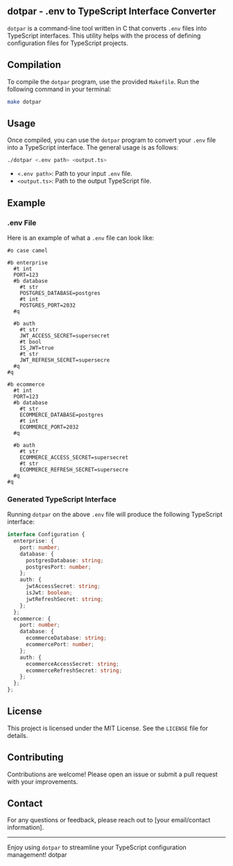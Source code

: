 ## dotpar - .env to TypeScript Interface Converter

`dotpar` is a command-line tool written in C that converts `.env` files into TypeScript interfaces. This utility helps with the process of defining configuration files for TypeScript projects.

## Compilation

To compile the `dotpar` program, use the provided `Makefile`. Run the following command in your terminal:

```sh
make dotpar
```

## Usage

Once compiled, you can use the `dotpar` program to convert your `.env` file into a TypeScript interface. The general usage is as follows:

```sh
./dotpar <.env path> <output.ts>
```

- `<.env path>`: Path to your input `.env` file.
- `<output.ts>`: Path to the output TypeScript file.

## Example

### .env File

Here is an example of what a `.env` file can look like:

```plaintext
#o case camel

#b enterprise
  #t int 
  PORT=123
  #b database
    #t str
    POSTGRES_DATABASE=postgres
    #t int
    POSTGRES_PORT=2032
  #q

  #b auth
    #t str
    JWT_ACCESS_SECRET=supersecret
    #t bool
    IS_JWT=true
    #t str
    JWT_REFRESH_SECRET=supersecre
  #q
#q

#b ecommerce
  #t int 
  PORT=123
  #b database
    #t str
    ECOMMERCE_DATABASE=postgres
    #t int
    ECOMMERCE_PORT=2032
  #q

  #b auth
    #t str
    ECOMMERCE_ACCESS_SECRET=supersecret
    #t str
    ECOMMERCE_REFRESH_SECRET=supersecre
  #q
#q
```

### Generated TypeScript Interface

Running `dotpar` on the above `.env` file will produce the following TypeScript interface:

```typescript
interface Configuration {
  enterprise: {
    port: number;
    database: {
      postgresDatabase: string;
      postgresPort: number;
    };
    auth: {
      jwtAccessSecret: string;
      isJwt: boolean;
      jwtRefreshSecret: string;
    };
  };
  ecommerce: {
    port: number;
    database: {
      ecommerceDatabase: string;
      ecommercePort: number;
    };
    auth: {
      ecommerceAccessSecret: string;
      ecommerceRefreshSecret: string;
    };
  };
};
```

## License

This project is licensed under the MIT License. See the `LICENSE` file for details.

## Contributing

Contributions are welcome! Please open an issue or submit a pull request with your improvements.

## Contact

For any questions or feedback, please reach out to [your email/contact information].

---

Enjoy using `dotpar` to streamline your TypeScript configuration management! dotpar
